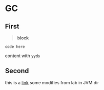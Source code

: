 # GC
## First
>**block**

    code here
content with ```yyds```

## Second
this is a [link](www.baidu.com)
some modifies from lab in JVM dir

